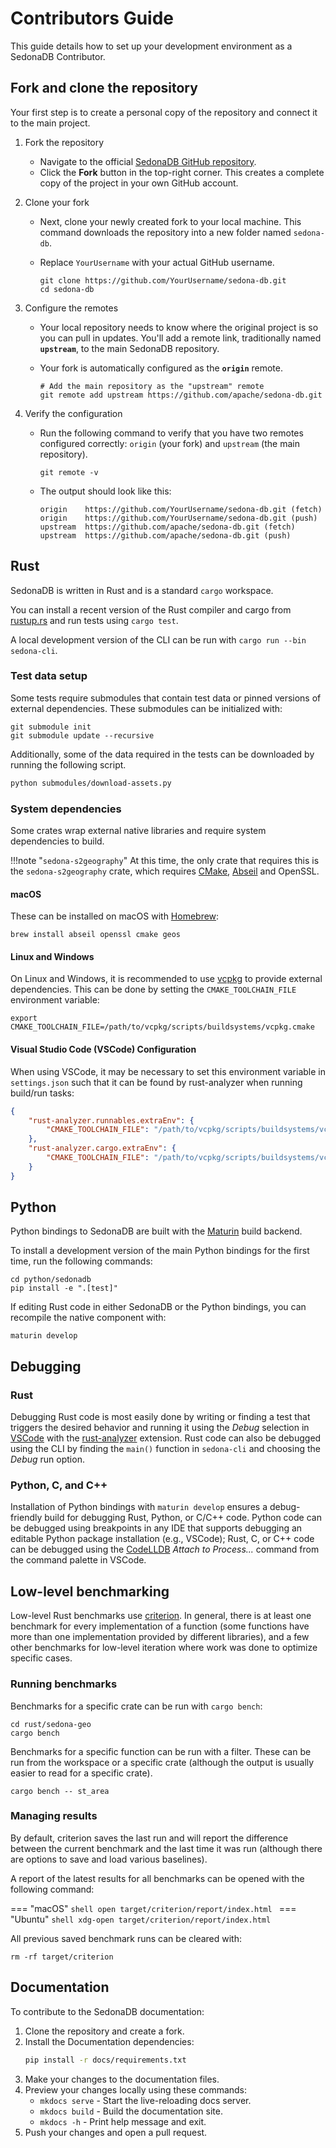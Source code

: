 <!---
  Licensed to the Apache Software Foundation (ASF) under one
  or more contributor license agreements.  See the NOTICE file
  distributed with this work for additional information
  regarding copyright ownership.  The ASF licenses this file
  to you under the Apache License, Version 2.0 (the
  "License"); you may not use this file except in compliance
  with the License.  You may obtain a copy of the License at

    http://www.apache.org/licenses/LICENSE-2.0

  Unless required by applicable law or agreed to in writing,
  software distributed under the License is distributed on an
  "AS IS" BASIS, WITHOUT WARRANTIES OR CONDITIONS OF ANY
  KIND, either express or implied.  See the License for the
  specific language governing permissions and limitations
  under the License.
-->

# Contributors Guide

This guide details how to set up your development environment as a SedonaDB Contributor.

## Fork and clone the repository

Your first step is to create a personal copy of the repository and connect it to the main project.

1. Fork the repository

      * Navigate to the official [SedonaDB GitHub repository](https://github.com/apache/sedona-db).
      * Click the **Fork** button in the top-right corner. This creates a complete copy of the project in your own GitHub account.

1. Clone your fork

      * Next, clone your newly created fork to your local machine. This command downloads the repository into a new folder named `sedona-db`.
      * Replace `YourUsername` with your actual GitHub username.

        ```shell
        git clone https://github.com/YourUsername/sedona-db.git
        cd sedona-db
        ```

1. Configure the remotes

      * Your local repository needs to know where the original project is so you can pull in updates. You'll add a remote link, traditionally named **`upstream`**, to the main SedonaDB repository.
      * Your fork is automatically configured as the **`origin`** remote.

        ```shell
        # Add the main repository as the "upstream" remote
        git remote add upstream https://github.com/apache/sedona-db.git
        ```

1. Verify the configuration

      * Run the following command to verify that you have two remotes configured correctly: `origin` (your fork) and `upstream` (the main repository).

        ```shell
        git remote -v
        ```

      * The output should look like this:

        ```shell
        origin    https://github.com/YourUsername/sedona-db.git (fetch)
        origin    https://github.com/YourUsername/sedona-db.git (push)
        upstream  https://github.com/apache/sedona-db.git (fetch)
        upstream  https://github.com/apache/sedona-db.git (push)
        ```

## Rust

SedonaDB is written in Rust and is a standard `cargo` workspace.

You can install a recent version of the Rust compiler and cargo from
[rustup.rs](https://rustup.rs/) and run tests using `cargo test`.

A local development version of the CLI can be run with `cargo run --bin sedona-cli`.

### Test data setup

Some tests require submodules that contain test data or pinned versions of
external dependencies. These submodules can be initialized with:

```shell
git submodule init
git submodule update --recursive
```

Additionally, some of the data required in the tests can be downloaded by running the following script.

```bash
python submodules/download-assets.py
```

### System dependencies

Some crates wrap external native libraries and require system dependencies
to build.

!!!note "`sedona-s2geography`"
    At this time, the only crate that requires this is the `sedona-s2geography`
    crate, which requires [CMake](https://cmake.org),
    [Abseil](https://github.com/abseil/abseil-cpp) and OpenSSL.

#### macOS

These can be installed on macOS with [Homebrew](https://brew.sh):

```shell
brew install abseil openssl cmake geos
```

#### Linux and Windows

On Linux and Windows, it is recommended to use [vcpkg](https://github.com/microsoft/vcpkg)
to provide external dependencies. This can be done by setting the `CMAKE_TOOLCHAIN_FILE`
environment variable:

```shell
export CMAKE_TOOLCHAIN_FILE=/path/to/vcpkg/scripts/buildsystems/vcpkg.cmake
```

#### Visual Studio Code (VSCode) Configuration

When using VSCode, it may be necessary to set this environment variable in `settings.json`
such that it can be found by rust-analyzer when running build/run tasks:

```json
{
    "rust-analyzer.runnables.extraEnv": {
        "CMAKE_TOOLCHAIN_FILE": "/path/to/vcpkg/scripts/buildsystems/vcpkg.cmake"
    },
    "rust-analyzer.cargo.extraEnv": {
        "CMAKE_TOOLCHAIN_FILE": "/path/to/vcpkg/scripts/buildsystems/vcpkg.cmake"
    }
}
```

## Python

Python bindings to SedonaDB are built with the [Maturin](https://www.maturin.rs) build
backend.

To install a development version of the main Python bindings for the first time, run the following commands:

```shell
cd python/sedonadb
pip install -e ".[test]"
```

If editing Rust code in either SedonaDB or the Python bindings, you can recompile the
native component with:

```shell
maturin develop
```

## Debugging

### Rust

Debugging Rust code is most easily done by writing or finding a test that triggers
the desired behavior and running it using the *Debug* selection in
[VSCode](https://code.visualstudio.com/) with the
[rust-analyzer](https://marketplace.visualstudio.com/items?itemName=rust-lang.rust-analyzer)
extension. Rust code can also be debugged using the CLI by finding the `main()` function in
`sedona-cli` and choosing the *Debug* run option.

### Python, C, and C++

Installation of Python bindings with `maturin develop` ensures a debug-friendly build for
debugging Rust, Python, or C/C++ code. Python code can be debugged using breakpoints in
any IDE that supports debugging an editable Python package installation (e.g., VSCode);
Rust, C, or C++ code can be debugged using the
[CodeLLDB](https://marketplace.visualstudio.com/items?itemName=vadimcn.vscode-lldb)
*Attach to Process...* command from the command palette in VSCode.

## Low-level benchmarking

Low-level Rust benchmarks use [criterion](https://github.com/bheisler/criterion.rs).
In general, there is at least one benchmark for every implementation of a function
(some functions have more than one implementation provided by different libraries),
and a few other benchmarks for low-level iteration where work was done to optimize
specific cases.

### Running benchmarks

Benchmarks for a specific crate can be run with `cargo bench`:

```shell
cd rust/sedona-geo
cargo bench
```

Benchmarks for a specific function can be run with a filter. These can be run
from the workspace or a specific crate (although the output is usually easier
to read for a specific crate).

```shell
cargo bench -- st_area
```

### Managing results

By default, criterion saves the last run and will report the difference between the
current benchmark and the last time it was run (although there are options to
save and load various baselines).

A report of the latest results for all benchmarks can be opened with the following command:

=== "macOS"
    ```shell
    open target/criterion/report/index.html
    ```
=== "Ubuntu"
    ```shell
    xdg-open target/criterion/report/index.html
    ```

All previous saved benchmark runs can be cleared with:

```shell
rm -rf target/criterion
```

## Documentation

To contribute to the SedonaDB documentation:

1. Clone the repository and create a fork.
1. Install the Documentation dependencies:
    ```sh
    pip install -r docs/requirements.txt
    ```
1. Make your changes to the documentation files.
1. Preview your changes locally using these commands:
    * `mkdocs serve` - Start the live-reloading docs server.
    * `mkdocs build` - Build the documentation site.
    * `mkdocs -h` - Print help message and exit.
1. Push your changes and open a pull request.
